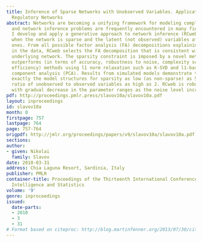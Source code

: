 ```yaml
---
title: Inference of Sparse Networks with Unobserved Variables. Application to Gene
  Regulatory Networks
abstract: Networks are becoming a unifying framework for modeling complex systems
  and network inference problems are frequently encountered in many fields. Here,
  I develop and apply a generative approach to network inference (RCweb) for the case
  when the network is sparse and the latent (not observed) variables affect the observed
  ones. From all possible factor analysis (FA) decompositions explaining the variance
  in the data, RCweb selects the FA decomposition that is consistent with a sparse
  underlying network. The sparsity constraint is imposed by a novel method that significantly
  outperforms (in terms of accuracy, robustness to noise, complexity scaling and computational
  efficiency) methods using l1 norm relaxation such as K-SVD and l1-based sparse principle
  component analysis (PCA). Results from simulated models demonstrate that RCweb recovers
  exactly the model structures for sparsity as low (as non-sparse) as 50% and with
  ratio of unobserved to observed variables as high as 2. RCweb is robust to noise,
  with gradual decrease in the parameter ranges as the noise level increases.
pdf: http://proceedings.pmlr.press/slavov10a/slavov10a.pdf
layout: inproceedings
id: slavov10a
month: 0
firstpage: 757
lastpage: 764
page: 757-764
origpdf: http://jmlr.org/proceedings/papers/v9/slavov10a/slavov10a.pdf
sections: 
author:
- given: Nikolai
  family: Slavov
date: 2010-03-31
address: Chia Laguna Resort, Sardinia, Italy
publisher: PMLR
container-title: Proceedings of the Thirteenth International Conference on Artificial
  Intelligence and Statistics
volume: '9'
genre: inproceedings
issued:
  date-parts:
  - 2010
  - 3
  - 31
# Format based on citeproc: http://blog.martinfenner.org/2013/07/30/citeproc-yaml-for-bibliographies/
---
```

